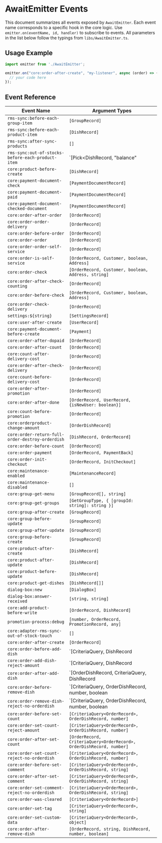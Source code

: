 # AwaitEmitter Events

This document summarizes all events exposed by `AwaitEmitter`. Each event name corresponds to a specific hook in the core logic. Use `emitter.on(eventName, id, handler)` to subscribe to events. All parameters in the list below follow the typings from `libs/AwaitEmitter.ts`.

## Usage Example

```ts
import emitter from './AwaitEmitter';

emitter.on("core:order-after-create", "my-listener", async (order) => {
  // your code here
});
```

## Event Reference

| Event Name | Argument Types |
|------------|---------------|
| `rms-sync:before-each-group-item` | `[GroupRecord]` |
| `rms-sync:before-each-product-item` | `[DishRecord]` |
| `rms-sync:after-sync-products` | `[]` |
| `rms-sync:out-of-stocks-before-each-product-item` | `[Pick<DishRecord, "balance" | "rmsId">]` |
| `core:product-before-create` | `[DishRecord]` |
| `core:payment-document-check` | `[PaymentDocumentRecord]` |
| `core:payment-document-paid` | `[PaymentDocumentRecord]` |
| `core:payment-document-checked-document` | `[PaymentDocumentRecord]` |
| `core:order-after-order` | `[OrderRecord]` |
| `core:order-order-delivery` | `[OrderRecord]` |
| `core:order-before-order` | `[OrderRecord]` |
| `core:order-order` | `[OrderRecord]` |
| `core:order-order-self-service` | `[OrderRecord]` |
| `core:order-is-self-service` | `[OrderRecord, Customer, boolean, Address]` |
| `core:order-check` | `[OrderRecord, Customer, boolean, Address, string]` |
| `core:order-after-check-counting` | `[OrderRecord]` |
| `core:order-before-check` | `[OrderRecord, Customer, boolean, Address]` |
| `core:order-check-delivery` | `[OrderRecord]` |
| `settings:${string}` | `[SettingsRecord]` |
| `core:user-after-create` | `[UserRecord]` |
| `core:payment-document-before-create` | `[Payment]` |
| `core:order-after-dopaid` | `[OrderRecord]` |
| `core:order-after-count` | `[OrderRecord]` |
| `core:count-after-delivery-cost` | `[OrderRecord]` |
| `core:order-after-check-delivery` | `[OrderRecord]` |
| `core:count-before-delivery-cost` | `[OrderRecord]` |
| `core:order-after-promotion` | `[OrderRecord]` |
| `core:order-after-done` | `[OrderRecord, UserRecord, {isNewUser: boolean}]` |
| `core:count-before-promotion` | `[OrderRecord]` |
| `core:orderproduct-change-amount` | `[OrderDishRecord]` |
| `core:order-return-full-order-destroy-orderdish` | `[DishRecord, OrderRecord]` |
| `core:order-before-count` | `[OrderRecord]` |
| `core:order-payment` | `[OrderRecord, PaymentBack]` |
| `core:order-init-checkout` | `[OrderRecord, InitCheckout]` |
| `core:maintenance-enabled` | `[MaintenanceRecord]` |
| `core:maintenance-disabled` | `[]` |
| `core:group-get-menu` | `[GroupRecord[], string]` |
| `core:group-get-groups` | `[GetGroupType, { [groupId: string]: string }]` |
| `core:group-after-create` | `[GroupRecord]` |
| `core:group-before-update` | `[GroupRecord]` |
| `core:group-after-update` | `[GroupRecord]` |
| `core:group-before-create` | `[GroupRecord]` |
| `core:product-after-create` | `[DishRecord]` |
| `core:product-after-update` | `[DishRecord]` |
| `core:product-before-update` | `[DishRecord]` |
| `core:product-get-dishes` | `[DishRecord[]]` |
| `dialog-box:new` | `[DialogBox]` |
| `dialog-box:answer-received` | `[string, string]` |
| `core:add-product-before-write` | `[OrderRecord, DishRecord]` |
| `promotion-process:debug` | `[number, OrderRecord, PromotionRecord, any]` |
| `core:adapter-rms-sync-out-of-stock-touch` | `[]` |
| `core:order-after-create` | `[OrderRecord]` |
| `core:order-before-add-dish` | `[CriteriaQuery<OrderRecord>, DishRecord | string, number, OrderModifier[], string, "user" | "promotion" | "core" | "custom", boolean | undefined, number | undefined]` |
| `core:order-add-dish-reject-amount` | `[CriteriaQuery<OrderRecord>, DishRecord | string, number, OrderModifier[], string, "user" | "promotion" | "core" | "custom", boolean | undefined, number | undefined]` |
| `core:order-after-add-dish` | `[OrderDishRecord, CriteriaQuery<OrderRecord>, DishRecord | string, number, OrderModifier[], string, "user" | "promotion" | "core" | "custom", boolean | undefined, number | undefined]` |
| `core:order-before-remove-dish` | `[CriteriaQuery<OrderRecord>, OrderDishRecord, number, boolean | undefined]` |
| `core:order-remove-dish-reject-no-orderdish` | `[CriteriaQuery<OrderRecord>, OrderDishRecord, number, boolean | undefined]` |
| `core:order-before-set-count` | `[CriteriaQuery<OrderRecord>, OrderDishRecord, number]` |
| `core:order-set-count-reject-amount` | `[CriteriaQuery<OrderRecord>, OrderDishRecord, number]` |
| `core:order-after-set-count` | `[OrderRecord, CriteriaQuery<OrderRecord>, OrderDishRecord, number]` |
| `core:order-set-count-reject-no-orderdish` | `[CriteriaQuery<OrderRecord>, OrderDishRecord, number]` |
| `core:order-before-set-comment` | `[CriteriaQuery<OrderRecord>, OrderDishRecord, string]` |
| `core:order-after-set-comment` | `[CriteriaQuery<OrderRecord>, OrderDishRecord, string]` |
| `core:order-set-comment-reject-no-orderdish` | `[CriteriaQuery<OrderRecord>, OrderDishRecord, string]` |
| `core:order-was-cleared` | `[CriteriaQuery<OrderRecord>]` |
| `core:order-set-tag` | `[CriteriaQuery<OrderRecord>, string]` |
| `core:order-set-custom-data` | `[CriteriaQuery<OrderRecord>, object]` |
| `core:order-after-remove-dish` | `[OrderRecord, string, DishRecord, number, boolean]` |
